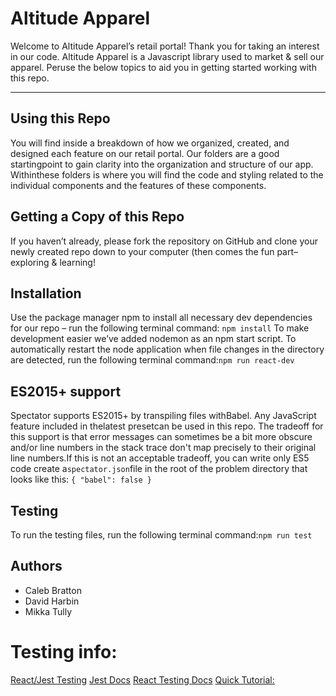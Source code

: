 # Altitude Apparel
Welcome to Altitude Apparel’s retail portal! Thank you for taking an interest in our code. Altitude Apparel is a Javascript library used to market & sell our apparel. Peruse the below topics to aid you in getting started working with this repo.
***

## Using this Repo
You will find inside a breakdown of how we organized, created, and designed each feature on our retail portal. Our folders are a good startingpoint to gain clarity into the organization and structure of our app. Withinthese folders is where you will find the code and styling related to the individual components and the features of these components.

## Getting a Copy of this Repo
If you haven’t already, please fork the repository on GitHub and clone your newly created repo down to your computer (then comes the fun part– exploring & learning!

## Installation
Use the package manager npm to install all necessary dev dependencies for our repo – run the following terminal command: `npm install`
To make development easier we’ve added nodemon as an npm start script. To automatically restart the node application when file changes in the directory are detected, run the following terminal command:`npm run react-dev`

## ES2015+ support
Spectator supports ES2015+ by transpiling files withBabel. Any JavaScript feature included in thelatest presetcan be used in this repo. The tradeoff for this support is that error messages can sometimes be a bit more obscure and/or line numbers in the stack trace don't map precisely to their original line numbers.If this is not an acceptable tradeoff, you can write only ES5 code create a`spectator.json`file in the root of the problem directory that looks like this:
`{
	"babel": false
}`

## Testing
To run the testing files, run the following terminal command:`npm run test`

## Authors
- Caleb Bratton
- David Harbin
- Mikka Tully


# Testing info:

[React/Jest Testing](https://www.robinwieruch.de/react-testing-jest)
[Jest Docs](https://jestjs.io/docs/getting-started)
[React Testing Docs](https://testing-library.com/docs/react-testing-library/api/)
[Quick Tutorial:](https://www.youtube.com/watch?v=3e1GHCA3GP0)
